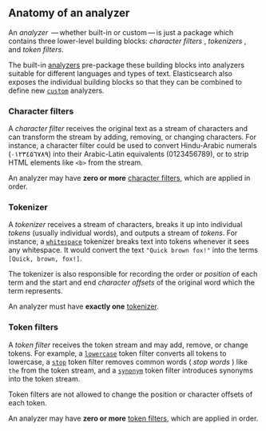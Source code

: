 ## Anatomy of an analyzer

An _analyzer_  — whether built-in or custom — is just a package which contains three lower-level building blocks: _character filters_ , _tokenizers_ , and _token filters_.

The built-in [analyzers](analysis-analyzers.html) pre-package these building blocks into analyzers suitable for different languages and types of text. Elasticsearch also exposes the individual building blocks so that they can be combined to define new [`custom`](analysis-custom-analyzer.html) analyzers.

### Character filters

A _character filter_ receives the original text as a stream of characters and can transform the stream by adding, removing, or changing characters. For instance, a character filter could be used to convert Hindu-Arabic numerals (٠‎١٢٣٤٥٦٧٨‎٩‎) into their Arabic-Latin equivalents (0123456789), or to strip HTML elements like `<b>` from the stream.

An analyzer may have **zero or more** [character filters](analysis-charfilters.html), which are applied in order.

### Tokenizer

A _tokenizer_ receives a stream of characters, breaks it up into individual _tokens_ (usually individual words), and outputs a stream of _tokens_. For instance, a [`whitespace`](analysis-whitespace-tokenizer.html) tokenizer breaks text into tokens whenever it sees any whitespace. It would convert the text `"Quick brown fox!"` into the terms `[Quick, brown, fox!]`.

The tokenizer is also responsible for recording the order or _position_ of each term and the start and end _character offsets_ of the original word which the term represents.

An analyzer must have **exactly one** [tokenizer](analysis-tokenizers.html).

### Token filters

A _token filter_ receives the token stream and may add, remove, or change tokens. For example, a [`lowercase`](analysis-lowercase-tokenfilter.html) token filter converts all tokens to lowercase, a [`stop`](analysis-stop-tokenfilter.html) token filter removes common words ( _stop words_ ) like `the` from the token stream, and a [`synonym`](analysis-synonym-tokenfilter.html) token filter introduces synonyms into the token stream.

Token filters are not allowed to change the position or character offsets of each token.

An analyzer may have **zero or more** [token filters](analysis-tokenfilters.html), which are applied in order.
